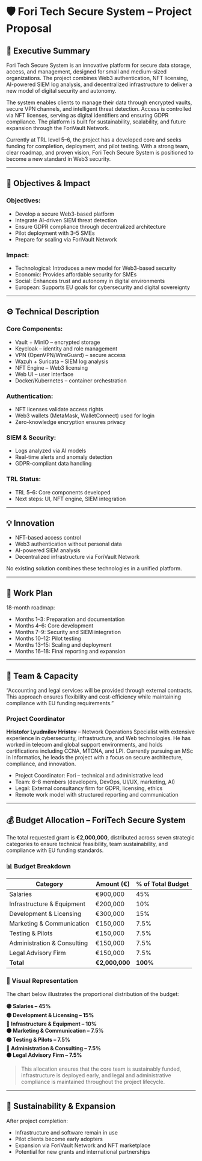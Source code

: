# 🛡️ Fori Tech Secure System – Project Proposal

## 📌 Executive Summary

Fori Tech Secure System is an innovative platform for secure data storage, access, and management, designed for small and medium-sized organizations. The project combines Web3 authentication, NFT licensing, AI-powered SIEM log analysis, and decentralized infrastructure to deliver a new model of digital security and autonomy.

The system enables clients to manage their data through encrypted vaults, secure VPN channels, and intelligent threat detection. Access is controlled via NFT licenses, serving as digital identifiers and ensuring GDPR compliance. The platform is built for sustainability, scalability, and future expansion through the ForiVault Network.

Currently at TRL level 5–6, the project has a developed core and seeks funding for completion, deployment, and pilot testing. With a strong team, clear roadmap, and proven vision, Fori Tech Secure System is positioned to become a new standard in Web3 security.

---

## 🎯 Objectives & Impact

### Objectives:
- Develop a secure Web3-based platform
- Integrate AI-driven SIEM threat detection
- Ensure GDPR compliance through decentralized architecture
- Pilot deployment with 3–5 SMEs
- Prepare for scaling via ForiVault Network

### Impact:
- Technological: Introduces a new model for Web3-based security
- Economic: Provides affordable security for SMEs
- Social: Enhances trust and autonomy in digital environments
- European: Supports EU goals for cybersecurity and digital sovereignty

---

## ⚙️ Technical Description

### Core Components:
- Vault + MinIO – encrypted storage
- Keycloak – identity and role management
- VPN (OpenVPN/WireGuard) – secure access
- Wazuh + Suricata – SIEM log analysis
- NFT Engine – Web3 licensing
- Web UI – user interface
- Docker/Kubernetes – container orchestration

### Authentication:
- NFT licenses validate access rights
- Web3 wallets (MetaMask, WalletConnect) used for login
- Zero-knowledge encryption ensures privacy

### SIEM & Security:
- Logs analyzed via AI models
- Real-time alerts and anomaly detection
- GDPR-compliant data handling

### TRL Status:
- TRL 5–6: Core components developed
- Next steps: UI, NFT engine, SIEM integration

---

## 💡 Innovation

- NFT-based access control
- Web3 authentication without personal data
- AI-powered SIEM analysis
- Decentralized infrastructure via ForiVault Network

No existing solution combines these technologies in a unified platform.

---

## 📅 Work Plan

18-month roadmap:
- Months 1–3: Preparation and documentation
- Months 4–6: Core development
- Months 7–9: Security and SIEM integration
- Months 10–12: Pilot testing
- Months 13–15: Scaling and deployment
- Months 16–18: Final reporting and expansion

---

## 👥 Team & Capacity

“Accounting and legal services will be provided through external contracts. This approach ensures flexibility and cost-efficiency while maintaining compliance with EU funding requirements.”
### Project Coordinator

**Hristofor Lyudmilov Hristov** – Network Operations Specialist with extensive experience in cybersecurity, infrastructure, and Web technologies. He has worked in telecom and global support environments, and holds certifications including CCNA, MTCNA, and LPI. Currently pursuing an MSc in Informatics, he leads the project with a focus on secure architecture, compliance, and innovation.
- Project Coordinator: Fori – technical and administrative lead
- Team: 6–8 members (developers, DevOps, UI/UX, marketing, AI)
- Legal: External consultancy firm for GDPR, licensing, ethics
- Remote work model with structured reporting and communication

---

## 💰 Budget Allocation – ForiTech Secure System

The total requested grant is **€2,000,000**, distributed across seven strategic categories to ensure technical feasibility, team sustainability, and compliance with EU funding standards.

### 📊 Budget Breakdown

| **Category**                  | **Amount (€)** | **% of Total Budget** |
|------------------------------|----------------|------------------------|
| Salaries                     | €900,000       | 45%                   |
| Infrastructure & Equipment   | €200,000       | 10%                   |
| Development & Licensing      | €300,000       | 15%                   |
| Marketing & Communication    | €150,000       | 7.5%                  |
| Testing & Pilots             | €150,000       | 7.5%                  |
| Administration & Consulting  | €150,000       | 7.5%                  |
| Legal Advisory Firm          | €150,000       | 7.5%                  |
| **Total**                    | **€2,000,000** | **100%**              |

### 🧁 Visual Representation

The chart below illustrates the proportional distribution of the budget:

**🟣 Salaries – 45%**  
**🟡 Development & Licensing – 15%**  
**🔵 Infrastructure & Equipment – 10%**  
**🟠 Marketing & Communication – 7.5%**  
**🟢 Testing & Pilots – 7.5%**  
**🔴 Administration & Consulting – 7.5%**  
**⚫ Legal Advisory Firm – 7.5%**

> This allocation ensures that the core team is sustainably funded, infrastructure is deployed early, and legal and administrative compliance is maintained throughout the project lifecycle.

---

## 🌱 Sustainability & Expansion

After project completion:
- Infrastructure and software remain in use
- Pilot clients become early adopters
- Expansion via ForiVault Network and NFT marketplace
- Potential for new grants and international partnerships

